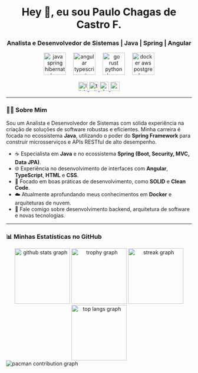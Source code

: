 <h1 align="center">Hey 👋, eu sou Paulo Chagas de Castro F.</h1>
<h3 align="center">Analista e Desenvolvedor de Sistemas | Java | Spring | Angular</h3>

<div align="center">
  <img src="https://skillicons.dev/icons?i=java,spring,hibernate" height="60" alt="java spring hibernate logos"  />
  <img width="12" />
  <img src="https://skillicons.dev/icons?i=angular,ts,tailwind" height="60" alt="angular typescript tailwind logos"  />
  <img width="12" />
  <img src="https://skillicons.dev/icons?i=go,rust,python" height="60" alt="go rust python logos"  />
  <img width="12" />
  <img src="https://skillicons.dev/icons?i=docker,aws,postgres" height="60" alt="docker aws postgres logos"  />
</div>

<div align="center" style="margin-top: 1rem;">
  <a href="https://linkedin.com/in/paulo-chagas-de-castro-f/" target="_blank">
    <img src="https://img.shields.io/static/v1?message=LinkedIn&logo=linkedin&label=&color=0077B5&logoColor=white&labelColor=&style=for-the-badge" height="25" alt="linkedin logo"  />
  </a>
  <a href="https://twitter.com/SEU_USUARIO_TWITTER" target="_blank">
    <img src="https://img.shields.io/static/v1?message=Twitter&logo=twitter&label=&color=1DA1F2&logoColor=white&labelColor=&style=for-the-badge" height="25" alt="twitter logo"  />
  </a>
  <a href="https://dev.to/SEU_USUARIO_DEVTO" target="_blank">
    <img src="https://img.shields.io/static/v1?message=dev.to&logo=dev.to&label=&color=0A0A0A&logoColor=white&labelColor=&style=for-the-badge" height="25" alt="devto logo"  />
  </a>
  <a href="mailto:SEU-EMAIL@DOMINIO.COM" target="_blank">
    <img src="https://img.shields.io/static/v1?message=Email&logo=gmail&label=&color=D14836&logoColor=white&labelColor=&style=for-the-badge" height="25" alt="gmail logo" />
  </a>
</div>

---

### 👨‍💻 Sobre Mim

Sou um Analista e Desenvolvedor de Sistemas com sólida experiência na criação de soluções de software robustas e eficientes. Minha carreira é focada no ecossistema **Java**, utilizando o poder do **Spring Framework** para construir microsserviços e APIs RESTful de alto desempenho.

- ☕ Especialista em **Java** e no ecossistema **Spring (Boot, Security, MVC, Data JPA)**.
- 🌐 Experiência no desenvolvimento de interfaces com **Angular**, **TypeScript**, **HTML** e **CSS**.
- 🚀 Focado em boas práticas de desenvolvimento, como **SOLID** e **Clean Code**.
- ☁️ Atualmente aprofundando meus conhecimentos em **Docker** e arquiteturas de nuvem.
- 💬 Fale comigo sobre desenvolvimento backend, arquitetura de software e novas tecnologias.

---

### 📊 Minhas Estatísticas no GitHub

<div align="center">
  <img src="https://github-readme-stats.vercel.app/api?username=Dev-Universe-Castro&show_icons=true&theme=dracula&include_all_commits=true&count_private=true" height="150" alt="github stats graph"  />
  <img src="https://github-profile-trophy.vercel.app?username=Dev-Universe-Castro&theme=dracula&column=-1&row=1&margin-w=8&margin-h=8&no-bg=false&no-frame=false" height="150" alt="trophy graph"  />
  <img src="https://streak-stats.demolab.com?user=Dev-Universe-Castro&locale=pt_BR&mode=daily&theme=dracula&hide_border=false&border_radius=5" height="150" alt="streak graph"  />
  <img src="https://github-readme-stats.vercel.app/api/top-langs/?username=SEU-USUARIO-DO-GITHUB&layout=compact&langs_count=7&theme=dracula" height="150" alt="top langs graph"  />
</div>

<picture>
  <source media="(prefers-color-scheme: dark)" srcset="https://raw.githubusercontent.com/SEU-USUARIO-DO-GITHUB/SEU-USUARIO-DO-GITHUB/output/pacman-contribution-graph-dark.svg">
  <source media="(prefers-color-scheme: light)" srcset="https://raw.githubusercontent.com/SEU-USUARIO-DO-GITHUB/SEU-USUARIO-DO-GITHUB/output/pacman-contribution-graph.svg">
  <img alt="pacman contribution graph" src="https://raw.githubusercontent.com/SEU-USUARIO-DO-GITHUB/SEU-USUARIO-DO-GITHUB/output/pacman-contribution-graph.svg">
</picture>
